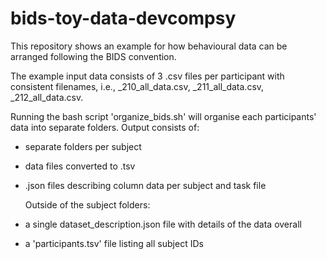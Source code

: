 # bids-toy-data-devcompsy

This repository shows an example for how behavioural data can be arranged following the BIDS convention. 

The example input data consists of 3 .csv files per participant with consistent filenames, i.e., <subID>_210_all_data.csv,  <subID>_211_all_data.csv, <subID>_212_all_data.csv.

Running the bash script 'organize_bids.sh' will organise each participants' data into separate folders. Output consists of:

- separate folders per subject
- data files converted to .tsv
- .json files describing column data per subject and task file

  Outside of the subject folders:
- a single dataset_description.json file with details of the data overall
- a 'participants.tsv' file listing all subject IDs
